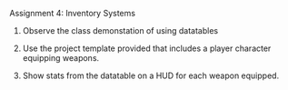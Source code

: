 
Assignment 4: Inventory Systems

1.  Observe the class demonstation of using datatables

2.  Use the project template provided that includes a player character equipping weapons.

4.   Show stats from the datatable on a HUD for each weapon equipped.
